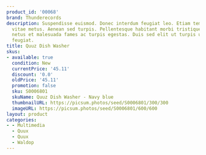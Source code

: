 ```yaml
---
product_id: '00068'
brand: Thunderecords
description: Suspendisse euismod. Donec interdum feugiat leo. Etiam tempor. Donec
  vitae metus. Aenean sed turpis. Pellentesque habitant morbi tristique senectus et
  netus et malesuada fames ac turpis egestas. Duis sed elit ut turpis ullamcorper
  feugiat.
title: Quuz Dish Washer
skus:
- available: true
  condition: New
  currentPrice: '45.11'
  discount: '0.0'
  oldPrice: '45.11'
  promotion: false
  sku: S0006801
  skuName: Quuz Dish Washer - Navy blue
  thumbnailURL: https://picsum.photos/seed/S0006801/300/300
  imageURL: https://picsum.photos/seed/S0006801/600/600
layout: product
categories:
- - Multimedia
  - Quux
  - Quux
  - Waldop
---
```

